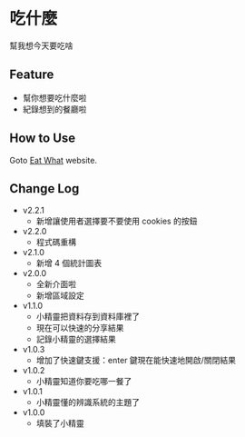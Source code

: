 # 吃什麼
幫我想今天要吃啥

## Feature
- 幫你想要吃什麼啦
- 紀錄想到的餐廳啦

## How to Use
Goto [Eat What](https://lusw.dev/eat) website.

## Change Log
- v2.2.1
    - 新增讓使用者選擇要不要使用 cookies 的按鈕
- v2.2.0
    - 程式碼重構
- v2.1.0
    - 新增 4 個統計圖表
- v2.0.0
    - 全新介面啦
    - 新增區域設定
- v1.1.0
    - 小精靈把資料存到資料庫裡了
    - 現在可以快速的分享結果
    - 記錄小精靈的選擇結果
- v1.0.3
    - 增加了快速鍵支援：enter 鍵現在能快速地開啟/關閉結果
- v1.0.2
    - 小精靈知道你要吃哪一餐了
- v1.0.1
    - 小精靈懂的辨識系統的主題了
- v1.0.0
    - 填裝了小精靈